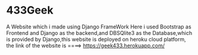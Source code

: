 # 433Geek
A Website which i made using Django FrameWork
Here i used Bootstrap as Frontend and Django as the backend,and DBSQlite3 as the Database,which is provided by Django,this website is deployed on heroku cloud platform,
the link of the website is ====>  https://geek433.herokuapp.com/
